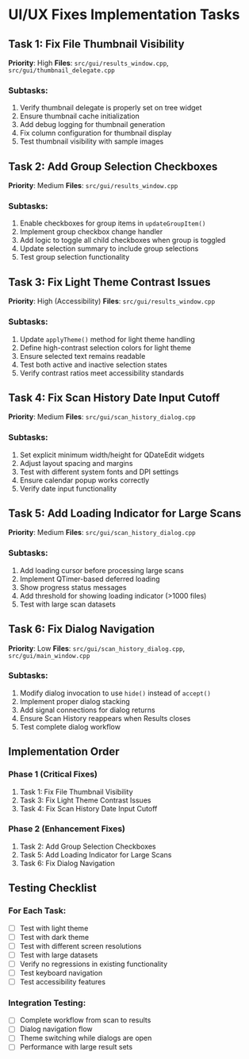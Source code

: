 # UI/UX Fixes Implementation Tasks

## Task 1: Fix File Thumbnail Visibility
**Priority**: High
**Files**: `src/gui/results_window.cpp`, `src/gui/thumbnail_delegate.cpp`

### Subtasks:
1. Verify thumbnail delegate is properly set on tree widget
2. Ensure thumbnail cache initialization
3. Add debug logging for thumbnail generation
4. Fix column configuration for thumbnail display
5. Test thumbnail visibility with sample images

## Task 2: Add Group Selection Checkboxes
**Priority**: Medium
**Files**: `src/gui/results_window.cpp`

### Subtasks:
1. Enable checkboxes for group items in `updateGroupItem()`
2. Implement group checkbox change handler
3. Add logic to toggle all child checkboxes when group is toggled
4. Update selection summary to include group selections
5. Test group selection functionality

## Task 3: Fix Light Theme Contrast Issues
**Priority**: High (Accessibility)
**Files**: `src/gui/results_window.cpp`

### Subtasks:
1. Update `applyTheme()` method for light theme handling
2. Define high-contrast selection colors for light theme
3. Ensure selected text remains readable
4. Test both active and inactive selection states
5. Verify contrast ratios meet accessibility standards

## Task 4: Fix Scan History Date Input Cutoff
**Priority**: Medium
**Files**: `src/gui/scan_history_dialog.cpp`

### Subtasks:
1. Set explicit minimum width/height for QDateEdit widgets
2. Adjust layout spacing and margins
3. Test with different system fonts and DPI settings
4. Ensure calendar popup works correctly
5. Verify date input functionality

## Task 5: Add Loading Indicator for Large Scans
**Priority**: Medium
**Files**: `src/gui/scan_history_dialog.cpp`

### Subtasks:
1. Add loading cursor before processing large scans
2. Implement QTimer-based deferred loading
3. Show progress status messages
4. Add threshold for showing loading indicator (>1000 files)
5. Test with large scan datasets

## Task 6: Fix Dialog Navigation
**Priority**: Low
**Files**: `src/gui/scan_history_dialog.cpp`, `src/gui/main_window.cpp`

### Subtasks:
1. Modify dialog invocation to use `hide()` instead of `accept()`
2. Implement proper dialog stacking
3. Add signal connections for dialog returns
4. Ensure Scan History reappears when Results closes
5. Test complete dialog workflow

## Implementation Order

### Phase 1 (Critical Fixes)
1. Task 1: Fix File Thumbnail Visibility
2. Task 3: Fix Light Theme Contrast Issues  
3. Task 4: Fix Scan History Date Input Cutoff

### Phase 2 (Enhancement Fixes)
1. Task 2: Add Group Selection Checkboxes
2. Task 5: Add Loading Indicator for Large Scans
3. Task 6: Fix Dialog Navigation

## Testing Checklist

### For Each Task:
- [ ] Test with light theme
- [ ] Test with dark theme
- [ ] Test with different screen resolutions
- [ ] Test with large datasets
- [ ] Verify no regressions in existing functionality
- [ ] Test keyboard navigation
- [ ] Test accessibility features

### Integration Testing:
- [ ] Complete workflow from scan to results
- [ ] Dialog navigation flow
- [ ] Theme switching while dialogs are open
- [ ] Performance with large result sets